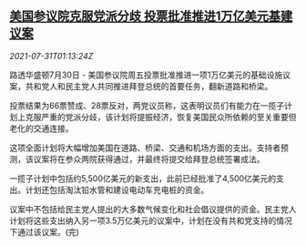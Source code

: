 <!--1627695063000-->
[美国参议院克服党派分歧 投票批准推进1万亿美元基建议案](https://cn.reuters.com/article/us-senate-infrastructure-bill-0731-idCNKBS2F101E)
------

<div><i>2021-07-31T01:13:24Z</i></div><p>路透华盛顿7月30日 - 美国参议院周五投票批准推进一项1万亿美元的基础设施议案，共和党人和民主党人共同推进拜登总统的首要任务，翻新道路和桥梁。</p><p>投票结果为66票赞成、28票反对，两党议员称，这表明议员们有能力在一揽子计划上克服严重的党派分歧，该计划将提振经济，恢复美国民众所依赖的至关重要但老化的交通连接。</p><p>这项全面计划将大幅增加美国在道路、桥梁、交通和机场方面的支出。支持者预测，该议案将在参众两院获得通过，并最终将提交给拜登总统签署成法。</p><p>一揽子计划中包括约5,500亿美元的新支出，此前已经批准了4,500亿美元的支出。计划还包括淘汰铅水管和建设电动车充电桩的资金。</p><p>议案中不包括给民主党人提出的大多数气候变化和社会倡议提供的资金。民主党人计划将这些支出纳入另一项3.5万亿美元的议案中，计划在没有共和党支持的情况下通过该议案。(完)</p>
